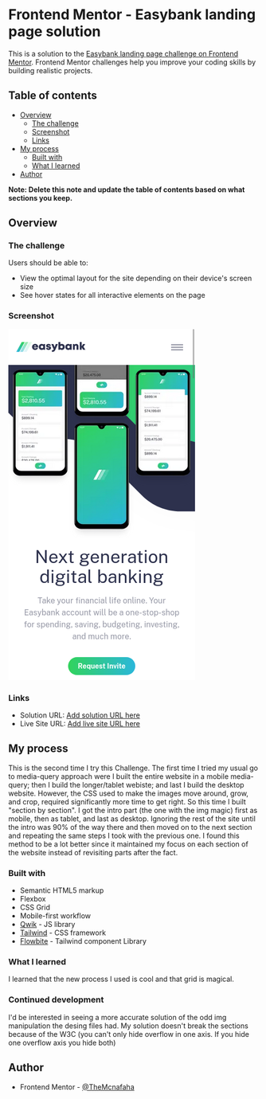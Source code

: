 # Frontend Mentor - Easybank landing page solution

This is a solution to the [Easybank landing page challenge on Frontend Mentor](https://www.frontendmentor.io/challenges/easybank-landing-page-WaUhkoDN). Frontend Mentor challenges help you improve your coding skills by building realistic projects.

## Table of contents

- [Overview](#overview)
  - [The challenge](#the-challenge)
  - [Screenshot](#screenshot)
  - [Links](#links)
- [My process](#my-process)
  - [Built with](#built-with)
  - [What I learned](#what-i-learned)
- [Author](#author)

**Note: Delete this note and update the table of contents based on what sections you keep.**

## Overview

### The challenge

Users should be able to:

- View the optimal layout for the site depending on their device's screen size
- See hover states for all interactive elements on the page

### Screenshot

![](./screenshot.png)

### Links

- Solution URL: [Add solution URL here](https://github.com/TheMcnafaha/front-end-neo-easy-bank/tree/main)
- Live Site URL: [Add live site URL here](https://front-end-neo-easy-bank-git-main-themcnafaha.vercel.app/)

## My process

This is the second time I try this Challenge. The first time I tried my usual go to media-query approach were I built the entire website in a mobile media-query; then I build the longer/tablet webiste;
and last I build the desktop website. However, the CSS used to make the images move around, grow, and crop, required significantly more time to get right. So this time I built "section by section".
I got the intro part (the one with the img magic) first as mobile, then as tablet, and last as desktop. Ignoring the rest of the site until the intro was 90% of the way there and then moved on to the next
section and repeating the same steps I took with the previous one. I found this method to be a lot better since it maintained my focus on each section of the website instead of revisiting parts after
the fact.

### Built with

- Semantic HTML5 markup
- Flexbox
- CSS Grid
- Mobile-first workflow
- [Qwik](https://qwik.builder.io/) - JS library
- [Tailwind](https://tailwindcss.com/) - CSS framework
- [Flowbite](https://flowbite.com/) - Tailwind component Library

### What I learned

I learned that the new process I used is cool and that grid is magical.

### Continued development

I'd be interested in seeing a more accurate solution of the odd img manipulation the desing files had. My solution doesn't break the sections because of the W3C (you can't only hide overflow in one axis.
If you hide one overflow axis you hide both)

## Author

- Frontend Mentor - [@TheMcnafaha](https://www.frontendmentor.io/profile/TheMcnafaha)
